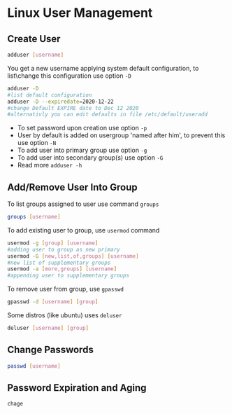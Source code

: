 # Linux User Management

## Create User

```bash
adduser [username]
```
You get a new username applying system default configuration, to list\change this configuration use option `-D`
```bash
adduser -D
#list default configuration
adduser -D --expiredate=2020-12-22
#change Default EXPIRE date to Dec 12 2020
#alternativly you can edit defaults in file /etc/default/useradd
```
* To set password upon creation use option `-p`
* User by default is added on usergroup 'named after him', to prevent this use option `-N`
* To add user into primary group use option `-g`
* To add user into secondary group(s) use option `-G`
* Read more `adduser -h`

## Add/Remove User Into Group

To list groups assigned to user use command `groups`
```bash
groups [username]
```
To add existing user to group, use `usermod` command
```bash
usermod -g [group] [username]
#adding user to group as new primary
usermod -G [new,list,of,groups] [username]
#new list of supplementary groups
usermod -a [more,groups] [username]
#appending user to supplementary groups
```
To remove user from group, use `gpasswd`
```bash
gpasswd -d [username] [group]
```
Some distros (like ubuntu) uses `deluser`
```bash
deluser [username] [group]
```
## Change Passwords
```bash
passwd [username]
```
## Password Expiration and Aging
```bash
chage
```